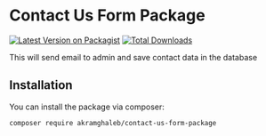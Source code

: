 # Contact Us Form Package

[![Latest Version on Packagist](https://img.shields.io/packagist/v/akramghaleb/contact-us-form-package.svg?style=flat-square)](https://packagist.org/packages/akramghaleb/contact-us-form-package)
[![Total Downloads](https://img.shields.io/packagist/dt/akramghaleb/contact-us-form-package.svg?style=flat-square)](https://packagist.org/packages/akramghaleb/contact-us-form-package)

This will send email to admin and save contact data in the database

## Installation

You can install the package via composer:

```bash
composer require akramghaleb/contact-us-form-package
```
